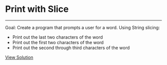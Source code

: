 # Print with Slice

---

Goal: Create a program that prompts a user for a word. Using String slicing: 
- Print out the last two characters of the word
- Print out the first two characters of the word
- Print out the second through third characters of the word

[View Solution](solution.py)
